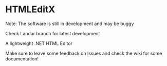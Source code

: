 # HTMLEditX

Note: The software is still in development and may be buggy

Check Landar branch for latest development

A lightweight .NET HTML Editor


Make sure to leave some feedback on Issues and check the wiki for some documentation!
